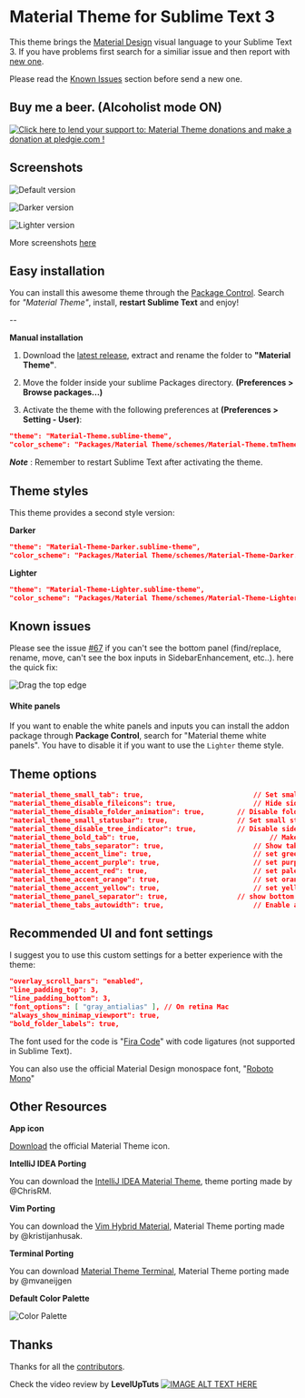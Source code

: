 # Material Theme for Sublime Text 3
This theme brings the [Material Design](http://www.google.com/design/) visual language to your Sublime Text 3. If you have problems first search for a similiar issue and then report with [new one](https://github.com/equinusocio/material-theme/issues).

Please read the [Known Issues](https://github.com/equinusocio/material-theme#known-issues) section before send a new one.

## Buy me a beer. (Alcoholist mode ON)

<!-- Pledgie Donation -->
<a href='https://pledgie.com/campaigns/29452'><img alt='Click here to lend your support to: Material Theme donations and make a donation at pledgie.com !' src='https://pledgie.com/campaigns/29452.png?skin_name=chrome' border='0' ></a>

<!-- <a target='_blank' href='https://www.coinbase.com/checkouts/1ApeKqUE3aLp5x3UuGHU3z95F7XoyDvpeF' data-code="1ApeKqUE3aLp5x3UuGHU3z95F7XoyDvpeF" class="coinbase-button"><img alt='Click here to lend your support to: Material Theme donations and make a donation at pledgie.com !' src='https://www.coinbase.com/assets/buttons/donation_small-210ad5fe8fe0846a0c6bc676e1bad3d462ab3fcbdaf2443de8755503d0729847.png' border='0' ></a> -->

## Screenshots

![Default version](http://equinusocio.github.io/material-theme/assets/materialtheme.png)

![Darker version](http://equinusocio.github.io/material-theme/assets/img/darker1.png)

![Lighter version](http://equinusocio.github.io/material-theme/assets/img/material-light.png)

More screenshots [here](http://equinusocio.github.io/material-theme/)

## Easy installation
You can install this awesome theme through the [Package Control](https://packagecontrol.io/installation). Search for *"Material Theme"*, install, **restart Sublime Text** and enjoy!

--

**Manual installation**

1. Download the [latest release](https://github.com/equinusocio/material-theme/releases/latest), extract and rename the folder to **"Material Theme"**.

2. Move the folder inside your sublime Packages directory. **(Preferences > Browse packages...)**

3. Activate the theme with the following preferences at  **(Preferences > Setting - User)**:

```json
"theme": "Material-Theme.sublime-theme",
"color_scheme": "Packages/Material Theme/schemes/Material-Theme.tmTheme",
```

***Note*** : Remember to restart Sublime Text after activating the theme.

## Theme styles
This theme provides a second style version:

**Darker**
```json
"theme": "Material-Theme-Darker.sublime-theme",
"color_scheme": "Packages/Material Theme/schemes/Material-Theme-Darker.tmTheme",
```

**Lighter**
```json
"theme": "Material-Theme-Lighter.sublime-theme",
"color_scheme": "Packages/Material Theme/schemes/Material-Theme-Lighter.tmTheme",
```

## Known issues
Please see the issue [#67](https://github.com/equinusocio/material-theme/issues/67) if you can't see the bottom panel (find/replace, rename, move, can't see the box inputs in SidebarEnhancement, etc..). here the quick fix:

![Drag the top edge](https://cloud.githubusercontent.com/assets/474329/8178894/a0dd09c0-1412-11e5-8ecf-f7f9ade439ae.gif)

#### White panels
If you want to enable the white panels and inputs you can install the addon package through **Package Control**, search for "Material theme white panels". You have to disable it if you want to use the ```Lighter``` theme style.

## Theme options

```json
"material_theme_small_tab": true,							// Set small tabs
"material_theme_disable_fileicons": true,					// Hide siderbar file type icons
"material_theme_disable_folder_animation": true,		// Disable folder animation
"material_theme_small_statusbar": true,					// Set small status bar
"material_theme_disable_tree_indicator": true,			// Disable sidebar file indicator
"material_theme_bold_tab": true,								// Make the tab labels bolder
"material_theme_tabs_separator": true,						// Show tabs separator
"material_theme_accent_lime": true,							// set green lime accent color
"material_theme_accent_purple": true,						// set purple accent color
"material_theme_accent_red": true,							// set pale red accent color
"material_theme_accent_orange": true,						// set orange accent color
"material_theme_accent_yellow": true,						// set yellow accent color
"material_theme_panel_separator": true,					// show bottom panel separator
"material_theme_tabs_autowidth": true,						// Enable autowidth for tabs
```

## Recommended UI and font settings
I suggest you to use this custom settings for a better experience with the theme:

```json
"overlay_scroll_bars": "enabled",
"line_padding_top": 3,
"line_padding_bottom": 3,
"font_options": [ "gray_antialias" ], // On retina Mac
"always_show_minimap_viewport": true,
"bold_folder_labels": true,
```

The font used for the code is "[Fira Code](https://github.com/tonsky/FiraCode)" with code ligatures (not supported in Sublime Text).

You can also use the official Material Design monospace font, "[Roboto Mono](https://www.google.com/fonts/specimen/Roboto+Mono)"


## Other Resources

**App icon**

[Download](https://dribbble.com/shots/2104476-Material-Theme-for-Sublime-Text-3/attachments/380650) the official Material Theme icon.

**IntelliJ IDEA Porting**

You can download the [IntelliJ IDEA Material Theme](https://github.com/ChrisRM/material-theme-jetbrains), theme porting made by @ChrisRM.

**Vim Porting**

You can download the [Vim Hybrid Material](https://github.com/kristijanhusak/vim-hybrid-material), Material Theme porting made by @kristijanhusak.

**Terminal Porting**

You can download [Material Theme Terminal](https://gist.github.com/mvaneijgen/4c56701215847dd5ddcf), Material Theme porting made by @mvaneijgen

**Default Color Palette**

![Color Palette](http://i.imgur.com/zyIK71j.jpg)


## Thanks
Thanks for all the [contributors](https://github.com/equinusocio/material-theme/graphs/contributors).

Check the video review by **LevelUpTuts**
[![IMAGE ALT TEXT HERE](http://img.youtube.com/vi/6eqgrCxprOI/0.jpg)](http://www.youtube.com/watch?v=6eqgrCxprOI)
